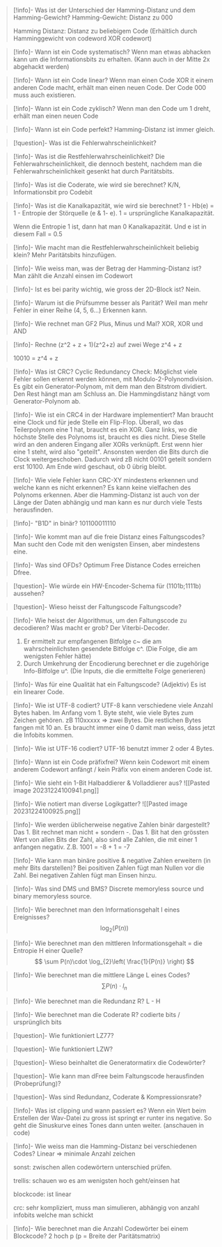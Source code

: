
> [!info]- Was ist der Unterschied der Hamming-Distanz und dem Hamming-Gewicht?
> Hamming-Gewicht: Distanz zu 000
> 
> Hamming Distanz: Distanz zu beliebigem Code (Erhältlich durch Hamminggewicht von codeword XOR codewort)

> [!info]- Wann ist ein Code systematisch?
> Wenn man etwas abhacken kann um die Informationsbits zu erhalten. (Kann auch in der Mitte 2x abgehackt werden)

> [!info]- Wann ist ein Code linear?
> Wenn man einen Code XOR  it einem anderen Code macht, erhält man einen neuen Code. Der Code 000 muss auch existieren.

> [!info]- Wann ist ein Code zyklisch?
> Wenn man den Code um 1 dreht, erhält man einen neuen Code

> [!info]- Wann ist ein Code perfekt?
> Hamming-Distanz ist immer gleich.

> [!question]- Was ist die Fehlerwahrscheinlichkeit?

> [!info]- Was ist die Restfehlerwahrscheinlichkeit?
> Die Fehlerwahrscheinlichkeit, die dennoch besteht, nachdem man die Fehlerwahrscheinlichkeit gesenkt hat durch Paritätsbits.

> [!info]- Was ist die Coderate, wie wird sie berechnet?
> K/N, Informationsbit pro Codebit

> [!info]- Was ist die Kanalkapazität, wie wird sie berechnet?
> 1 - Hb(e) = 1 - Entropie der Störquelle (e & 1- e). 1 = ursprüngliche Kanalkapazität.
> 
> Wenn die Entropie 1 ist, dann hat man 0 Kanalkapazität. Und e ist in diesem Fall = 0.5

> [!info]- Wie macht man die Restfehlerwahrscheinlichkeit beliebig klein?
> Mehr Paritätsbits hinzufügen.

> [!info]- Wie weiss man, was der Betrag der Hamming-Distanz ist?
> Man zählt die Anzahl einsen im Codewort

> [!info]- Ist es bei parity wichtig, wie gross der 2D-Block ist?
> Nein.

> [!info]- Warum ist die Prüfsumme besser als Parität?
> Weil man mehr Fehler in einer Reihe (4, 5, 6...) Erkennen kann.

> [!info]- Wie rechnet man GF2 Plus, Minus und Mal?
> XOR, XOR und AND

> [!info]- Rechne (z^2 + z + 1)(z^2+z) auf zwei Wege
> z^4 + z
> 
> 10010 = z^4 + z

> [!info]- Was ist CRC?
> Cyclic Redundancy Check: Möglichst viele Fehler sollen erkennt werden können, mit Modulo-2-Polynomdivision. Es gibt ein Generator-Polynom, mit dem man den Bitstrom dividiert. Den Rest hängt man am Schluss an. Die Hammingdistanz hängt vom Generator-Polynom ab.

> [!info]- Wie ist ein CRC4 in der Hardware implementiert?
> Man braucht eine Clock und für jede Stelle ein Flip-Flop. Überall, wo das Teilerpolynom eine 1 hat, braucht es ein XOR. Ganz links, wo die höchste Stelle des Polynoms ist, braucht es dies nicht. Diese Stelle wird an den anderen Eingang aller XORs verknüpft. Erst wenn hier eine 1 steht, wird also "geteilt". Ansonsten werden die Bits durch die Clock weitergeschoben. Dadurch wird zB nicht 00101 geteilt sondern erst 10100. Am Ende wird geschaut, ob 0 übrig bleibt.

> [!info]- Wie viele Fehler kann CRC-XY mindestens erkennen und welche kann es nicht erkennen?
> Es kann keine vielfachen des Polynoms erkennen. Aber die Hamming-Distanz ist auch von der Länge der Daten abhängig und man kann es nur durch viele Tests herausfinden. 

> [!info]- "B1D" in binär?
> 101100011110

> [!info]- Wie kommt man auf die freie Distanz eines Faltungscodes?
> Man sucht den Code mit den wenigsten Einsen, aber mindestens eine.

> [!info]- Was sind OFDs?
> Optimum Free Distance Codes erreichen Dfree.

> [!question]- Wie würde ein HW-Encoder-Schema für (1101b;1111b) aussehen?

> [!question]- Wieso heisst der Faltungscode Faltungscode?

> [!info]- Wie heisst der Algorithmus, um den Faltungscode zu decodieren? Was macht er grob?
> Der Viterbi-Decoder.
> 1. Er ermittelt zur empfangenen Bitfolge c~ die am wahrscheinlichsten gesendete Bitfolge c^. (Die Folge, die am wenigsten Fehler hätte)
> 2. Durch Umkehrung der Encodierung berechnet er die zugehörige Info-Bitfolge u^. (Die Inputs, die die ermittelte Folge generieren)

> [!info]- Was für eine Qualität hat ein Faltungscode? (Adjektiv)
> Es ist ein linearer Code.

> [!info]- Wie ist UTF-8 codiert?
> UTF-8 kann verschiedene viele Anzahl Bytes haben. Im Anfang vom 1. Byte steht, wie viele Bytes zum Zeichen gehören. zB 110xxxxx => zwei Bytes. Die restlichen Bytes fangen mit 10 an. Es braucht immer eine 0 damit man weiss, dass jetzt die Infobits kommen.

> [!info]- Wie ist UTF-16 codiert?
> UTF-16 benutzt immer 2 oder 4 Bytes.

> [!info]- Wann ist ein Code präfixfrei?
> Wenn kein Codewort mit einem anderem Codewort anfängt / kein Präfix von einem anderen Code ist.

> [!info]- Wie sieht ein 1-Bit Halbaddierer & Volladdierer aus?
> ![[Pasted image 20231224100941.png]]

> [!info]- Wie notiert man diverse Logikgatter?
> ![[Pasted image 20231224100925.png]]

> [!info]- Wie werden üblicherweise negative Zahlen binär dargestellt?
> Das 1. Bit rechnet man nicht + sondern -. Das 1. Bit hat den grössten Wert von allen Bits der Zahl, also sind alle Zahlen, die mit einer 1 anfangen negativ. Z.B. 1001 = -8 + 1 = -7

> [!info]- Wie kann man binäre positive & negative Zahlen erweitern (in mehr Bits darstellen)?
> Bei positiven Zahlen fügt man Nullen vor die Zahl. Bei negativen Zahlen fügt man Einsen hinzu.

> [!info]- Was sind DMS und BMS?
> Discrete memoryless source und binary memoryless source.

> [!info]- Wie berechnet man den Informationsgehalt I eines Ereignisses?
> $$
> \log_{2}(P(n))
> $$

> [!info]- Wie berechnet man den mittleren Informationsgehalt = die Entropie H einer Quelle?
> $$
> \sum P(n)\cdot \log_{2}\left( \frac{1}{P(n)} \right)
> $$

> [!info]- Wie berechnet man die mittlere Länge L eines Codes?
> $$
> \sum P(n)\cdot l_{n}
> $$

> [!info]- Wie berechnet man die Redundanz R?
> L - H

> [!info]- Wie berechnet man die Coderate R?
> codierte bits / ursprünglich bits

> [!question]- Wie funktioniert LZ77?

> [!question]- Wie funktioniert LZW?

> [!question]- Wieso beinhaltet die Generatormatirx die Codewörter?

> [!question]- Wie kann man dFree beim Faltungscode herausfinden (Probeprüfung)?

> [!question]- Was sind Redundanz, Coderate & Kompressionsrate?

> [!info]- Was ist clipping und wann passiert es?
> Wenn ein Wert beim Erstellen der Wav-Datei zu gross ist springt er runter ins negative. So geht die Sinuskurve eines Tones dann unten weiter. (anschauen in code)

> [!info]- Wie weiss man die Hamming-Distanz bei verschiedenen Codes?
> Linear => minimale Anzahl zeichen
> 
> sonst: zwischen allen codewörtern unterschied prüfen.
> 
> trellis: schauen wo es am wenigsten hoch geht/einsen hat
> 
> blockcode: ist linear
> 
> crc: sehr kompliziert, muss man simulieren, abhängig von anzahl infobits welche man schickt

> [!info]- Wie berechnet man die Anzahl Codewörter bei einem Blockcode?
> 2 hoch p (p = Breite der Paritätsmatrix)

